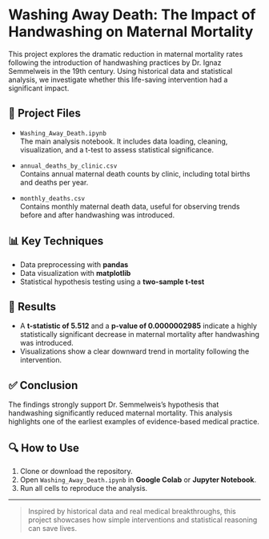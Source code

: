 # Washing Away Death: The Impact of Handwashing on Maternal Mortality

This project explores the dramatic reduction in maternal mortality rates following the introduction of handwashing practices by Dr. Ignaz Semmelweis in the 19th century. Using historical data and statistical analysis, we investigate whether this life-saving intervention had a significant impact.

## 📁 Project Files

- `Washing_Away_Death.ipynb`  
  The main analysis notebook. It includes data loading, cleaning, visualization, and a t-test to assess statistical significance.
  
- `annual_deaths_by_clinic.csv`  
  Contains annual maternal death counts by clinic, including total births and deaths per year.
  
- `monthly_deaths.csv`  
  Contains monthly maternal death data, useful for observing trends before and after handwashing was introduced.

## 📊 Key Techniques

- Data preprocessing with **pandas**
- Data visualization with **matplotlib**
- Statistical hypothesis testing using a **two-sample t-test**

## 📌 Results

- A **t-statistic of 5.512** and a **p-value of 0.0000002985** indicate a highly statistically significant decrease in maternal mortality after handwashing was introduced.
- Visualizations show a clear downward trend in mortality following the intervention.

## ✅ Conclusion

The findings strongly support Dr. Semmelweis’s hypothesis that handwashing significantly reduced maternal mortality. This analysis highlights one of the earliest examples of evidence-based medical practice.

## 🔍 How to Use

1. Clone or download the repository.
2. Open `Washing_Away_Death.ipynb` in **Google Colab** or **Jupyter Notebook**.
3. Run all cells to reproduce the analysis.

---

> Inspired by historical data and real medical breakthroughs, this project showcases how simple interventions and statistical reasoning can save lives.
